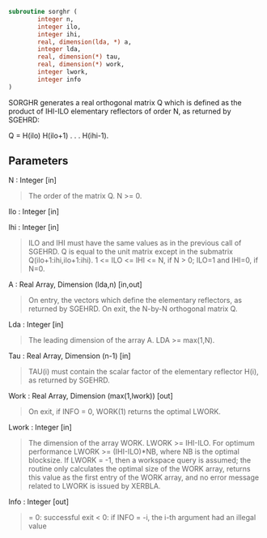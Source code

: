 ```fortran
subroutine sorghr (
		integer n,
		integer ilo,
		integer ihi,
		real, dimension(lda, *) a,
		integer lda,
		real, dimension(*) tau,
		real, dimension(*) work,
		integer lwork,
		integer info
)
```

 SORGHR generates a real orthogonal matrix Q which is defined as the
 product of IHI-ILO elementary reflectors of order N, as returned by
 SGEHRD:

 Q = H(ilo) H(ilo+1) . . . H(ihi-1).

## Parameters
N : Integer [in]
> The order of the matrix Q. N >= 0.

Ilo : Integer [in]

Ihi : Integer [in]
> ILO and IHI must have the same values as in the previous call
> of SGEHRD. Q is equal to the unit matrix except in the
> submatrix Q(ilo+1:ihi,ilo+1:ihi).
> 1 <= ILO <= IHI <= N, if N > 0; ILO=1 and IHI=0, if N=0.

A : Real Array, Dimension (lda,n) [in,out]
> On entry, the vectors which define the elementary reflectors,
> as returned by SGEHRD.
> On exit, the N-by-N orthogonal matrix Q.

Lda : Integer [in]
> The leading dimension of the array A. LDA >= max(1,N).

Tau : Real Array, Dimension (n-1) [in]
> TAU(i) must contain the scalar factor of the elementary
> reflector H(i), as returned by SGEHRD.

Work : Real Array, Dimension (max(1,lwork)) [out]
> On exit, if INFO = 0, WORK(1) returns the optimal LWORK.

Lwork : Integer [in]
> The dimension of the array WORK. LWORK >= IHI-ILO.
> For optimum performance LWORK >= (IHI-ILO)*NB, where NB is
> the optimal blocksize.
> If LWORK = -1, then a workspace query is assumed; the routine
> only calculates the optimal size of the WORK array, returns
> this value as the first entry of the WORK array, and no error
> message related to LWORK is issued by XERBLA.

Info : Integer [out]
> = 0:  successful exit
> < 0:  if INFO = -i, the i-th argument had an illegal value

